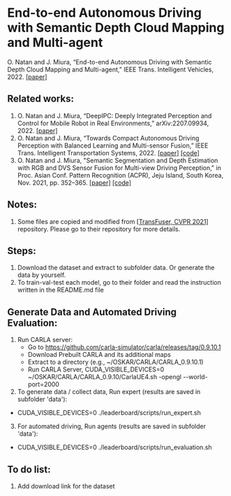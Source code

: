 # End-to-end Autonomous Driving with Semantic Depth Cloud Mapping and Multi-agent

O. Natan and J. Miura, “End-to-end Autonomous Driving with Semantic Depth Cloud Mapping and Multi-agent,” IEEE Trans. Intelligent Vehicles, 2022. [[paper]](https://doi.org/10.1109/TIV.2022.3185303) 

## Related works:
1. O. Natan and J. Miura, “DeepIPC: Deeply Integrated Perception and Control for Mobile Robot in Real Environments,” arXiv:2207.09934, 2022. [[paper]](https://arxiv.org/abs/2207.09934) 
2. O. Natan and J. Miura, “Towards Compact Autonomous Driving Perception with Balanced Learning and Multi-sensor Fusion,” IEEE Trans. Intelligent Transportation Systems, 2022. [[paper]](https://doi.org/10.1109/TITS.2022.3149370) [[code]](https://github.com/oskarnatan/compact-perception)
3. O. Natan and J. Miura, "Semantic Segmentation and Depth Estimation with RGB and DVS Sensor Fusion for Multi-view Driving Perception," in Proc. Asian Conf. Pattern Recognition (ACPR), Jeju Island, South Korea, Nov. 2021, pp. 352–365. [[paper]](https://doi.org/10.1007/978-3-031-02375-0_26) [[code]](https://github.com/oskarnatan/RGBDVS-fusion)

## Notes:
1. Some files are copied and modified from [[TransFuser, CVPR 2021]](https://github.com/autonomousvision/transfuser) repository. Please go to their repository for more details.

## Steps:
1. Download the dataset and extract to subfolder data. Or generate the data by yourself.
2. To train-val-test each model, go to their folder and read the instruction written in the README.md file

## Generate Data and Automated Driving Evaluation:
1. Run CARLA server:
    - Go to https://github.com/carla-simulator/carla/releases/tag/0.9.10.1
    - Download Prebuilt CARLA and its additional maps
    - Extract to a directory (e.g., ~/OSKAR/CARLA/CARLA_0.9.10.1)
    - Run CARLA Server, CUDA_VISIBLE_DEVICES=0 ~/OSKAR/CARLA/CARLA_0.9.10/CarlaUE4.sh -opengl --world-port=2000
4. To generate data / collect data, Run expert (results are saved in subfolder 'data'):
  - CUDA_VISIBLE_DEVICES=0 ./leaderboard/scripts/run_expert.sh
3. For automated driving, Run agents (results are saved in subfolder 'data'):
  - CUDA_VISIBLE_DEVICES=0 ./leaderboard/scripts/run_evaluation.sh

## To do list:
1. Add download link for the dataset
